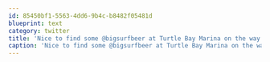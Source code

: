 ```yaml
---
id: 85450bf1-5563-4dd6-9b4c-b8482f05481d
blueprint: text
category: twitter
title: 'Nice to find some @bigsurfbeer at Turtle Bay Marina on the way home from #StartupVernon #Startupweekokanagan ow.ly/i/1DgMq'
caption: 'Nice to find some @bigsurfbeer at Turtle Bay Marina on the way home from <span class="hashtag hashtag_local">#<a href="http://tweettemp.darylchymko.ca/?tag=startupvernon">StartupVernon</a> <span class="hashtag hashtag_local">#<a href="http://tweettemp.darylchymko.ca/?tag=startupweekokanagan">Startupweekokanagan</a> <a href="http://ow.ly/i/1DgMq" title="http://ow.ly/i/1DgMq" class="link link_untco">ow.ly/i/1DgMq</a>'
---
```


